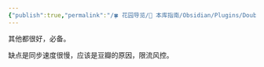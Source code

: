 ```yaml
---
{"publish":true,"permalink":"/🍀 花园导览/🧰 本库指南/Obsidian/Plugins/Douban.md","created":"2024-05-11","modified":"2025-07-10","published":"2025-07-10T21:07:45.813+08:00","tags":["obsidian插件"],"cssclasses":""}
---
```



其他都很好，必备。

缺点是同步速度很慢，应该是豆瓣的原因，限流风控。
